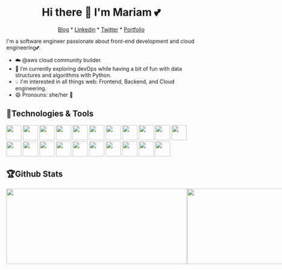 <h1 align="center"> Hi there 👋 I'm Mariam 💕 </h1>

<p align="center">
    <a href="https://dev.to/mariehposa">Blog</a> * 
    <a href="https://linkedin.com/in/adedeji-mariam">Linkedin</a> *
    <a href="https://twitter.com/Mariehposah">Twitter</a> *
    <a href="https://mariamadedeji.com">Portfolio</a>
</p>

I'm a software engineer passionate about front-end development and cloud engineering💕.

- ☁️ @aws cloud community builder.
- 🌱 I’m currently exploring devOps while having a bit of fun with data structures and algorithms with Python.
- :bulb: I'm interested in all things web: Frontend, Backend, and Cloud engineering.
- 😄 Pronouns: she/her :girl:

## 🧰Technologies & Tools
<code><img height="40" src="https://user-images.githubusercontent.com/33374159/90877362-d5863580-e39b-11ea-8a0f-046a2a1a06fa.png"></code>
<code><img height="40" src="https://user-images.githubusercontent.com/33374159/90876757-fbf7a100-e39a-11ea-9b7f-c51ef1e18a70.png"></code>
<code><img height="40" src="https://user-images.githubusercontent.com/33374159/90936736-b6b88b00-e3fd-11ea-8458-016d84bee829.png"></code>
<code><img height="40" src="https://user-images.githubusercontent.com/33374159/90936800-de0f5800-e3fd-11ea-922f-d8ba2ff96e93.jpg"></code>
<code><img height="40" src="https://user-images.githubusercontent.com/33374159/90936853-0008da80-e3fe-11ea-98b4-00161e8221aa.png"></code>
<code><img height="40" src="https://user-images.githubusercontent.com/33374159/90877446-fb133f00-e39b-11ea-94ae-828c3a4eb372.png"></code>
<code><img height="40" src="https://user-images.githubusercontent.com/33374159/90877523-1aaa6780-e39c-11ea-88b1-2a0046f8d735.png"></code>
<code><img height="40" src="https://user-images.githubusercontent.com/33374159/90937109-87564e00-e3fe-11ea-82bb-264bde89fefd.jpg"></code>
<code><img height="40" src="https://user-images.githubusercontent.com/33374159/90877572-301f9180-e39c-11ea-8bfb-271c23312166.png"></code>
<code><img height="40" src="https://user-images.githubusercontent.com/33374159/90936927-30507900-e3fe-11ea-99b3-1c4b9efdf3ca.png"></code>
<code><img height="40" src="https://user-images.githubusercontent.com/33374159/90877739-783eb400-e39c-11ea-91df-07ed45d7399e.png"></code>
<code><img height="40" src="https://user-images.githubusercontent.com/33374159/113490603-14986f80-94c3-11eb-87e7-c728816f5ca3.png"></code>
<code><img height="40" src="https://user-images.githubusercontent.com/33374159/90877898-b89e3200-e39c-11ea-87c8-0953d008e43e.png"></code>
<code><img height="40" src="https://user-images.githubusercontent.com/33374159/90877991-db304b00-e39c-11ea-8c30-21e4f92a78a5.png"></code>
<code><img height="40" src="https://user-images.githubusercontent.com/33374159/113490541-ab186100-94c2-11eb-8c40-a9f5a168d42d.jpg"></code>
<code><img height="40" src="https://user-images.githubusercontent.com/33374159/113490578-e31fa400-94c2-11eb-90ff-11177f49cd64.png"></code>
<code><img height="40" src="https://user-images.githubusercontent.com/33374159/113490586-fb8fbe80-94c2-11eb-81d8-1b5cfcd0a2c6.png"></code>
<code><img height="40" src="https://user-images.githubusercontent.com/33374159/113490622-3b56a600-94c3-11eb-9927-7b200ade776a.png"></code>
<code><img height="40" src="https://user-images.githubusercontent.com/33374159/113490643-5e815580-94c3-11eb-94d7-0abf450cdea7.jpg"></code>
<code><img height="40" src="https://user-images.githubusercontent.com/33374159/113490667-722cbc00-94c3-11eb-98e4-7afffef8789f.png"></code>
<code><img height="40" src="https://user-images.githubusercontent.com/33374159/113490729-f4b57b80-94c3-11eb-93d3-0db02f07b961.png"></code>

## :trophy:Github Stats
<div style="display: flex">
    <a href="https://github.com/mariehposa">
      <img src="https://github-readme-stats.vercel.app/api?username=mariehposa&count_private=true&show_icons=true&theme=tokyonight" height="200px" width="480px"/>
    </a>
    <a href="https://github.com/mariehposa"> 
      <img src="https://github-readme-stats.vercel.app/api/top-langs/?username=mariehposa&layout=compact&theme=tokyonight" height="200px" width="400px"/>
    </a>
</div>
